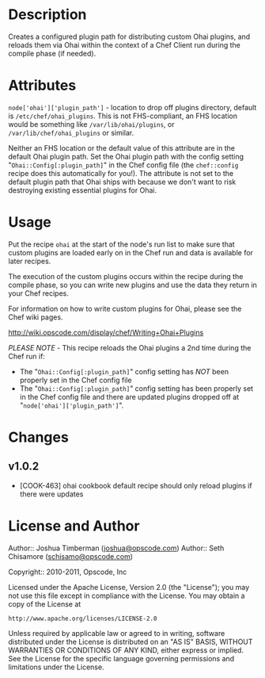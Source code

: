 Description
===========

Creates a configured plugin path for distributing custom Ohai plugins, and reloads them via Ohai within the context of a Chef Client run during the compile phase (if needed).

Attributes
==========

`node['ohai']['plugin_path']` - location to drop off plugins directory, default is `/etc/chef/ohai_plugins`. This is not FHS-compliant, an FHS location would be something like `/var/lib/ohai/plugins`, or `/var/lib/chef/ohai_plugins` or similar.

Neither an FHS location or the default value of this attribute are in the default Ohai plugin path. Set the Ohai plugin path with the config setting "`Ohai::Config[:plugin_path]`" in the Chef config file (the `chef::config` recipe does this automatically for you!). The attribute is not set to the default plugin path that Ohai ships with because we don't want to risk destroying existing essential plugins for Ohai.  

Usage
=====

Put the recipe `ohai` at the start of the node's run list to make sure that custom plugins are loaded early on in the Chef run and data is available for later recipes.

The execution of the custom plugins occurs within the recipe during the compile phase, so you can write new plugins and use the data they return in your Chef recipes.

For information on how to write custom plugins for Ohai, please see the Chef wiki pages.

http://wiki.opscode.com/display/chef/Writing+Ohai+Plugins

*PLEASE NOTE* - This recipe reloads the Ohai plugins a 2nd time during the Chef run if:

* The "`Ohai::Config[:plugin_path]`" config setting has *NOT* been properly set in the Chef config file
* The "`Ohai::Config[:plugin_path]`" config setting has been properly set in the Chef config file and there are updated plugins dropped off at "`node['ohai']['plugin_path']`".

Changes
=======

## v1.0.2

- [COOK-463] ohai cookbook default recipe should only reload plugins if there were updates

License and Author
==================

Author:: Joshua Timberman (<joshua@opscode.com>)
Author:: Seth Chisamore (<schisamo@opscode.com>)

Copyright:: 2010-2011, Opscode, Inc

Licensed under the Apache License, Version 2.0 (the "License");
you may not use this file except in compliance with the License.
You may obtain a copy of the License at

    http://www.apache.org/licenses/LICENSE-2.0

Unless required by applicable law or agreed to in writing, software
distributed under the License is distributed on an "AS IS" BASIS,
WITHOUT WARRANTIES OR CONDITIONS OF ANY KIND, either express or implied.
See the License for the specific language governing permissions and
limitations under the License.
